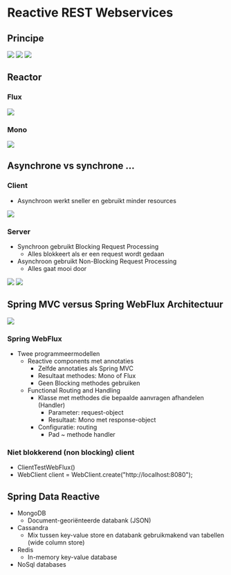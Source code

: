 # Reactive REST Webservices

## Principe

<img src="https://res.cloudinary.com/practicaldev/image/fetch/s--HJ0-5sVo--/c_limit%2Cf_auto%2Cfl_progressive%2Cq_auto%2Cw_880/https://thepracticaldev.s3.amazonaws.com/i/7hevybycq37g57jgugx6.jpg">

<img src="https://res.cloudinary.com/practicaldev/image/fetch/s--SD5lFff5--/c_limit%2Cf_auto%2Cfl_progressive%2Cq_auto%2Cw_880/https://thepracticaldev.s3.amazonaws.com/i/iy4ya5tq9indrx8zuee5.jpg">

<img src="https://engineering.linecorp.com/wp-content/uploads/2020/02/reactivestreams1-10.png">

## Reactor

### Flux

<img src="https://tech.io/servlet/fileservlet?id=79301324353863">

### Mono

<img src="https://tech.io/servlet/fileservlet?id=79301367277255">

## Asynchrone vs synchrone ...

### Client

* Asynchroon werkt sneller en gebruikt minder resources

<img src="https://engineering.linecorp.com/wp-content/uploads/2020/02/reactivestreams1-2.png">

### Server

* Synchroon gebruikt Blocking Request Processing
    * Alles blokkeert als er een request wordt gedaan
* Asynchroon gebruikt Non-Blocking Request Processing
    * Alles gaat mooi door

<img src="https://howtodoinjava.com/wp-content/uploads/2019/02/Blocking-request-processing.png">

<img src="https://howtodoinjava.com/wp-content/uploads/2019/02/Non-blocking-request-processing.png">

## Spring MVC versus Spring WebFlux Architectuur

<img src="https://img001.prntscr.com/file/img001/aIjhiy0HRSa0Y-SC1Tm7Cg.png">

### Spring WebFlux
* Twee programmeermodellen
    * Reactive components met annotaties
        * Zelfde annotaties als Spring MVC
        * Resultaat methodes: Mono of Flux
        * Geen Blocking methodes gebruiken
    * Functional Routing and Handling
        * Klasse met methodes die bepaalde aanvragen afhandelen (Handler)
            * Parameter: request-object
            * Resultaat: Mono met response-object
        * Configuratie: routing
            * Pad ~ methode handler

### Niet blokkerend (non blocking) client
* ClientTestWebFlux()
* WebClient client = WebClient.create("http://localhost:8080");

## Spring Data Reactive
* MongoDB
    * Document-georiënteerde databank (JSON)
* Cassandra
    * Mix tussen key-value store en databank gebruikmakend van tabellen (wide column store)
* Redis
    * In-memory key-value database
* NoSql databases